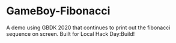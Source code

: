 # GameBoy-Fibonacci
A demo using GBDK 2020 that continues to print out the fibonacci sequence on screen. Built for Local Hack Day:Build!

